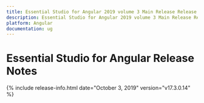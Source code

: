 ```yaml
---
title: Essential Studio for Angular 2019 volume 3 Main Release Release Notes  
description: Essential Studio for Angular 2019 volume 3 Main Release Release Notes  
platform: Angular
documentation: ug
---
```


# Essential Studio for Angular  Release Notes  

{% include release-info.html date="October 3, 2019"  version="v17.3.0.14" %} 






